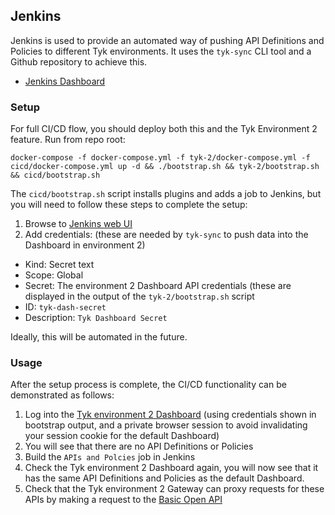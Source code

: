 ## Jenkins

Jenkins is used to provide an automated way of pushing API Definitions and Policies to different Tyk environments. It uses the `tyk-sync` CLI tool and a Github repository to achieve this.

- [Jenkins Dashboard](http://localhost:8070)

### Setup

For full CI/CD flow, you should deploy both this and the Tyk Environment 2 feature. Run from repo root:

```
docker-compose -f docker-compose.yml -f tyk-2/docker-compose.yml -f cicd/docker-compose.yml up -d && ./bootstrap.sh && tyk-2/bootstrap.sh && cicd/bootstrap.sh
```

The `cicd/bootstrap.sh` script installs plugins and adds a job to Jenkins, but you will need to follow these steps to complete the setup:

1. Browse to [Jenkins web UI](http://localhost:8070)
2. Add credentials: (these are needed by `tyk-sync` to push data into the Dashboard in environment 2)
  - Kind: Secret text
  - Scope: Global
  - Secret: The environment 2 Dashboard API credentials (these are displayed in the output of the `tyk-2/bootstrap.sh` script
  - ID: `tyk-dash-secret`
  - Description: `Tyk Dashboard Secret`

Ideally, this will be automated in the future.

### Usage

After the setup process is complete, the CI/CD functionality can be demonstrated as follows:

1. Log into the [Tyk environment 2 Dashboard](http://localhost:3002) (using credentials shown in bootstrap output, and a private browser session to avoid invalidating your session cookie for the default Dashboard)
2. You will see that there are no API Definitions or Policies
3. Build the `APIs and Polcies` job in Jenkins
4. Check the Tyk environment 2 Dashboard again, you will now see that it has the same API Definitions and Policies as the default Dashboard.
5. Check that the Tyk environment 2 Gateway can proxy requests for these APIs by making a request to the [Basic Open API](http://localhost:8085/basic-open-api)
